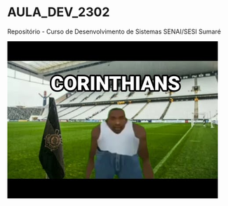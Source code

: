 # AULA_DEV_2302

Repositório - Curso de Desenvolvimento de Sistemas SENAI/SESI Sumaré

![This is an image](/img/cj.jpg)
